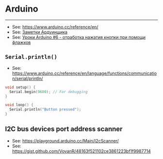 # Arduino

----

- See: https://www.arduino.cc/reference/en/
- See: [Заметки Ардуинщика](https://www.youtube.com/channel/UC4axiS76D784-ofoTdo5zOA/videos)
- See: [Уроки Arduino #6 - отработка нажатия кнопки при помощи флажков](https://www.youtube.com/watch?v=sLRjMJv1SSs)


## `Serial.println()`

- See: https://www.arduino.cc/reference/en/language/functions/communication/serial/println/

```ino
void setup() {
  Serial.begin(9600); // For debugging
}

void loop() {
  Serial.println("Button pressed");
}
```

## I2C bus devices port address scanner

- See: https://playground.arduino.cc/Main/I2cScanner/
- See: https://gist.github.com/VovanR/48163f521102ce3861223bf1f9987714

